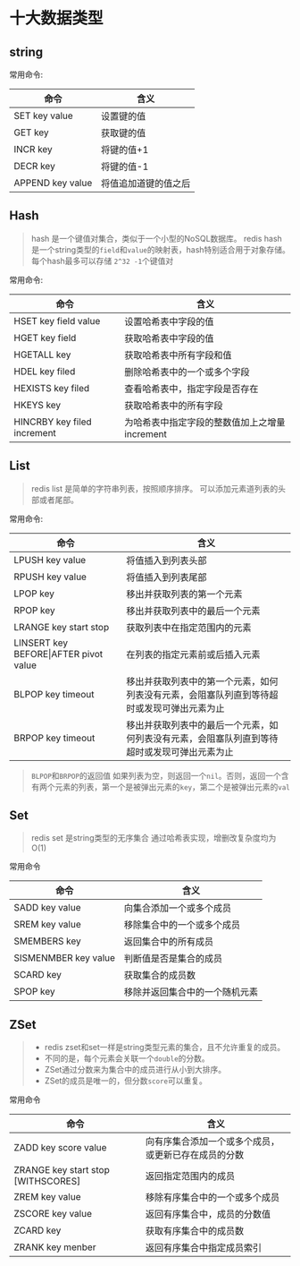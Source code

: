 # 十大数据类型

## string

常用命令:

| 命令               | 含义         |
| ---------------- | ---------- |
| SET key value    | 设置键的值      |
| GET key          | 获取键的值      |
| INCR key         | 将键的值+1     |
| DECR key         | 将键的值-1     |
| APPEND key value | 将值追加道键的值之后 |
## Hash

> hash 是一个键值对集合，类似于一个小型的NoSQL数据库。
> redis hash 是一个string类型的`field`和`value`的映射表，hash特别适合用于对象存储。
> 每个hash最多可以存储 `2^32 -1`个键值对

常用命令:

| 命令                          | 含义                          |
| --------------------------- | --------------------------- |
| HSET key field value        | 设置哈希表中字段的值                  |
| HGET key field              | 获取哈希表中字段的值                  |
| HGETALL key                 | 获取哈希表中所有字段和值                |
| HDEL key filed              | 删除哈希表中的一个或多个字段              |
| HEXISTS key filed           | 查看哈希表中，指定字段是否存在             |
| HKEYS key                   | 获取哈希表中的所有字段                 |
| HINCRBY key filed increment | 为哈希表中指定字段的整数值加上之增量increment |

## List

> redis list 是简单的字符串列表，按照顺序排序。
> 可以添加元素道列表的头部或者尾部。


常用命令:

| 命令                                    | 含义                                             |
| ------------------------------------- | ---------------------------------------------- |
| LPUSH key value                       | 将值插入到列表头部                                      |
| RPUSH key value                       | 将值插入到列表尾部                                      |
| LPOP key                              | 移出并获取列表的第一个元素                                  |
| RPOP key                              | 移出并获取列表中的最后一个元素                                |
| LRANGE key start stop                 | 获取列表中在指定范围内的元素                                 |
| LINSERT key BEFORE\|AFTER pivot value | 在列表的指定元素前或后插入元素                                |
| BLPOP key timeout                     | 移出并获取列表中的第一个元素，如何列表没有元素，会阻塞队列直到等待超时或发现可弹出元素为止  |
| BRPOP key timeout                     | 移出并获取列表中的最后一个元素，如何列表没有元素，会阻塞队列直到等待超时或发现可弹出元素为止 |

> `BLPOP`和`BRPOP`的返回值
> 如果列表为空，则返回一个`nil`。否则，返回一个含有两个元素的列表，第一个是被弹出元素的`key`，第二个是被弹出元素的`val`

## Set

> redis set 是string类型的无序集合
> 通过哈希表实现，增删改复杂度均为O(1)

常用命令

| 命令                   | 含义              |
| -------------------- | --------------- |
| SADD key value       | 向集合添加一个或多个成员    |
| SREM key value       | 移除集合中的一个或多个成员   |
| SMEMBERS key         | 返回集合中的所有成员      |
| SISMENMBER key value | 判断值是否是集合的成员     |
| SCARD key            | 获取集合的成员数        |
| SPOP key             | 移除并返回集合中的一个随机元素 |


## ZSet

> - redis zset和set一样是string类型元素的集合，且不允许重复的成员。
> - 不同的是，每个元素会关联一个`double`的分数。
> - ZSet通过分数来为集合中的成员进行从小到大排序。
> - ZSet的成员是唯一的，但分数`score`可以重复。

常用命令

| 命令                                 | 含义                         |
| ---------------------------------- | -------------------------- |
| ZADD key score value               | 向有序集合添加一个或多个成员，或更新已存在成员的分数 |
| ZRANGE key start stop [WITHSCORES] | 返回指定范围内的成员                 |
| ZREM key value                     | 移除有序集合中的一个或多个成员            |
| ZSCORE key value                   | 返回有序集合中，成员的分数值             |
| ZCARD key                          | 获取有序集合中的成员数                |
| ZRANK key menber                   | 返回有序集合中指定成员索引              |

